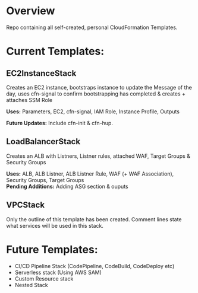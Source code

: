 # Overview
Repo containing all self-created, personal CloudFormation Templates.

# Current Templates:
## EC2InstanceStack
Creates an EC2 instance, bootstraps instance to update the Message of the day, uses cfn-signal to confirm bootstrapping has completed & creates + attaches SSM Role

**Uses:** Parameters, EC2, cfn-signal, IAM Role, Instance Profile, Outputs

**Future Updates:** Include cfn-init & cfn-hup.


## LoadBalancerStack
Creates an ALB with Listners, Listner rules, attached WAF, Target Groups & Security Groups

**Uses:** ALB, ALB Listner, ALB Listner Rule, WAF (+ WAF Association), Security Groups, Target Groups <br />
**Pending Additions:** Adding ASG section & ouputs


## VPCStack
Only the outline of this template has been created. Comment lines state what services will be used in this stack.


# Future Templates:
- CI/CD Pipeline Stack (CodePipeline, CodeBuild, CodeDeploy etc)
- Serverless stack (Using AWS SAM)
- Custom Resource stack
- Nested Stack